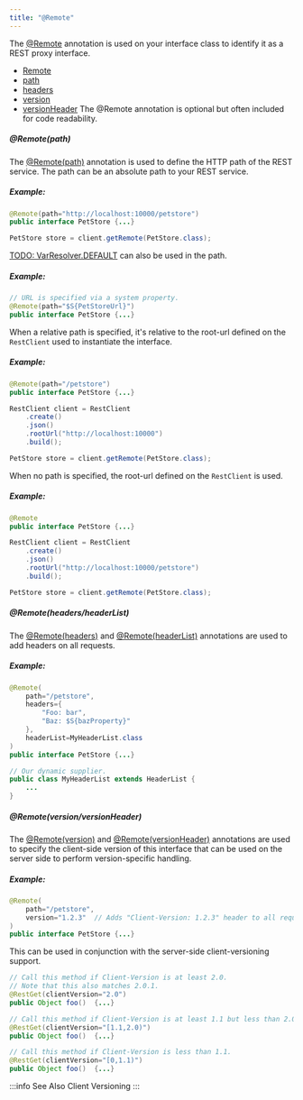 ```yaml
---
title: "@Remote"
---
```


The [@Remote](../apidocs/org/apache/juneau/http/remote/Remote.html) annotation is used on your interface class
to identify it as a REST proxy interface.
- [Remote](../apidocs/org/apache/juneau/http/remote/Remote.html)
- [path](../apidocs/org/apache/juneau/http/remote/Remote.html#path)
- [headers](../apidocs/org/apache/juneau/http/remote/Remote.html#headers)
- [version](../apidocs/org/apache/juneau/http/remote/Remote.html#version)
- [versionHeader](../apidocs/org/apache/juneau/http/remote/Remote.html#versionHeader)
The @Remote annotation is optional but often included for code readability.
##### @Remote(path)
The [@Remote(path)](../apidocs/org/apache/juneau/http/remote/Remote.html#path) annotation is used to define the
HTTP path of the REST service.
The path can be an absolute path to your REST service.
##### Example:
```java
@Remote(path="http://localhost:10000/petstore")
public interface PetStore {...}
```
```java
PetStore store = client.getRemote(PetStore.class);
```
[TODO: VarResolver.DEFAULT](TODO.md) can also be used in the path.
##### Example:
```java
// URL is specified via a system property.
@Remote(path="$S{PetStoreUrl}")
public interface PetStore {...}
```
When a relative path is specified, it's relative to the root-url defined on the `RestClient` used to instantiate the interface.
##### Example:
```java
@Remote(path="/petstore")
public interface PetStore {...}
```
```java
RestClient client = RestClient
    .create()
    .json()
    .rootUrl("http://localhost:10000")
    .build();

PetStore store = client.getRemote(PetStore.class);
```
When no path is specified, the root-url defined on the `RestClient` is used.
##### Example:
```java
@Remote
public interface PetStore {...}
```
```java
RestClient client = RestClient
    .create()
    .json()
    .rootUrl("http://localhost:10000/petstore")
    .build();

PetStore store = client.getRemote(PetStore.class);
```
##### @Remote(headers/headerList)
The [@Remote(headers)](../apidocs/org/apache/juneau/http/remote/Remote.html#headers) and [@Remote(headerList)](../apidocs/org/apache/juneau/http/remote/Remote.html#headerList)
annotations are used to add headers on all requests.
##### Example:
```java
@Remote(
    path="/petstore",
    headers={
        "Foo: bar",
        "Baz: $S{bazProperty}"
    },
    headerList=MyHeaderList.class
)
public interface PetStore {...}
```
```java
// Our dynamic supplier.
public class MyHeaderList extends HeaderList {
    ...
}
```
##### @Remote(version/versionHeader)
The [@Remote(version)](../apidocs/org/apache/juneau/http/remote/Remote.html#version) and [@Remote(versionHeader)](../apidocs/org/apache/juneau/http/remote/Remote.html#versionHeader)
annotations are used to specify the client-side version of this interface that can be used on the server side
to perform version-specific handling.
##### Example:
```java
@Remote(
    path="/petstore",
    version="1.2.3"  // Adds "Client-Version: 1.2.3" header to all requests.
)
public interface PetStore {...}
```
This can be used in conjunction with the server-side client-versioning support.
```java
// Call this method if Client-Version is at least 2.0.
// Note that this also matches 2.0.1.
@RestGet(clientVersion="2.0")
public Object foo()  {...}

// Call this method if Client-Version is at least 1.1 but less than 2.0.
@RestGet(clientVersion="[1.1,2.0)")
public Object foo()  {...}

// Call this method if Client-Version is less than 1.1.
@RestGet(clientVersion="[0,1.1)")
public Object foo()  {...}
```
:::info See Also
Client Versioning
:::